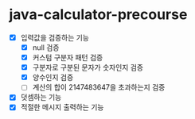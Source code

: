 # java-calculator-precourse

- [x] 입력값을 검증하는 기능
    - [x] null 검증
    - [x] 커스텀 구분자 패턴 검증
    - [x] 구분자로 구분된 문자가 숫자인지 검증
    - [x] 양수인지 검증
    - [ ] 계산의 합이 2147483647을 초과하는지 검증
- [x] 덧셈하는 기능
- [x] 적절한 메시지 출력하는 기능